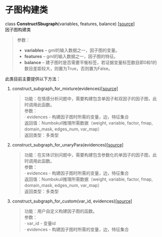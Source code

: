 # 子图构建类
class **ConstructSbugraph**(variables, features, balance) [[source]](../construct_subgraph.py)                 
因子图构建类
> 参数：
> - **variables** – gml的输入数据之一，因子图的变量。         
> - **features** –  gml的输入数据之一，因子图的特征。           
> - **balance** –   建子图时是否需要平衡标签，若证据变量标签数目即0和1的数目差距较大，则置为True，否则置为False。

此类目前主要提供以下方法：

1. construct_subgraph_for_mixture(evidences)[[source]](../construct_subgraph.py)

    >功能：在情感分析问题中，需要构建包含单因子和双因子的因子图，此时调用此函数。  
    >参数：  
    > · evidences - 构建因子图时所需的变量，边，特征集合  
    >返回值：Numbskull推理所需数据（weight, variable, factor, fmap, domain_mask, edges_num, var_map）  
    >返回类型：多类型

2. construct_subgraph_for_unaryPara(evidences)[[source]](../construct_subgraph.py)

    >功能：在实体识别问题中，需要构建包含参数化的单因子的因子图，此时调用此函数。  
    >参数：  
    > · evidences - 构建因子图时所需的变量，边，特征集合  
    >返回值：Numbskull推理所需数据（weight, variable, factor, fmap, domain_mask, edges_num, var_map）  
    >返回类型：多类型

3. construct_subgraph_for_custom(var_id, evidences)[[source]](../construct_subgraph.py)

    >功能：用户自定义构建因子图的函数。  
    >参数：  
    > · var_id - 变量id  
    > · evidences - 构建因子图时所需的变量，边，特征集合  
